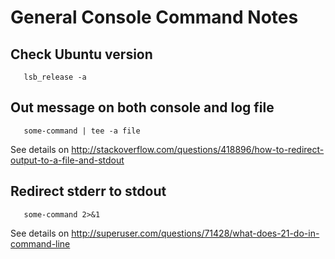 # General Console Command Notes

## Check Ubuntu version

```
   lsb_release -a
```
## Out message on both console and log file

```
   some-command | tee -a file
```

See details on <http://stackoverflow.com/questions/418896/how-to-redirect-output-to-a-file-and-stdout>

## Redirect stderr to stdout

```
   some-command 2>&1
```

See details on <http://superuser.com/questions/71428/what-does-21-do-in-command-line>